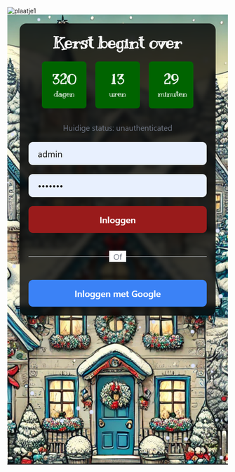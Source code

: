 ![plaatje1](https://github.com/JeffreyvnZanten/Kerstapp/blob/main/screenshots/Screenshot%202025-02-07%20103002.png?raw=true)
![plaatje2](https://github.com/JeffreyvnZanten/Kerstapp/blob/main/screenshots/Screenshot%202025-02-07%20103040.png?raw=true)
